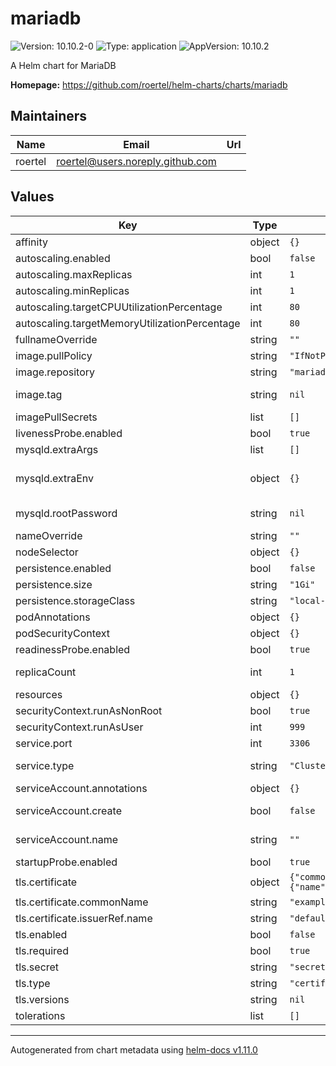 # mariadb

![Version: 10.10.2-0](https://img.shields.io/badge/Version-10.10.2--0-informational?style=flat-square) ![Type: application](https://img.shields.io/badge/Type-application-informational?style=flat-square) ![AppVersion: 10.10.2](https://img.shields.io/badge/AppVersion-10.10.2-informational?style=flat-square)

A Helm chart for MariaDB

**Homepage:** <https://github.com/roertel/helm-charts/charts/mariadb>

## Maintainers

| Name | Email | Url |
| ---- | ------ | --- |
| roertel | <roertel@users.noreply.github.com> |  |

## Values

| Key | Type | Default | Description |
|-----|------|---------|-------------|
| affinity | object | `{}` |  |
| autoscaling.enabled | bool | `false` | Not supported at this time. |
| autoscaling.maxReplicas | int | `1` |  |
| autoscaling.minReplicas | int | `1` |  |
| autoscaling.targetCPUUtilizationPercentage | int | `80` |  |
| autoscaling.targetMemoryUtilizationPercentage | int | `80` |  |
| fullnameOverride | string | `""` |  |
| image.pullPolicy | string | `"IfNotPresent"` |  |
| image.repository | string | `"mariadb"` | Image to use for deploying. |
| image.tag | string | `nil` | Override the image tag whose default is the chart appVersion. |
| imagePullSecrets | list | `[]` |  |
| livenessProbe.enabled | bool | `true` | Enable the liveness probe |
| mysqld.extraArgs | list | `[]` | Extra arguments to pass to mysqld |
| mysqld.extraEnv | object | `{}` | See https://github.com/docker-library/docs/tree/master/mariadb#environment-variables |
| mysqld.rootPassword | string | `nil` | Administrative (root) password or one will be generated for you |
| nameOverride | string | `""` |  |
| nodeSelector | object | `{}` |  |
| persistence.enabled | bool | `false` | Enable the database to persist across restarts. |
| persistence.size | string | `"1Gi"` | Database size. |
| persistence.storageClass | string | `"local-path"` | Storage Class for the persistent volume |
| podAnnotations | object | `{}` |  |
| podSecurityContext | object | `{}` |  |
| readinessProbe.enabled | bool | `true` | Enable the readiness probe |
| replicaCount | int | `1` | Number of replicas. Only 1 is currently supported. |
| resources | object | `{}` |  |
| securityContext.runAsNonRoot | bool | `true` |  |
| securityContext.runAsUser | int | `999` |  |
| service.port | int | `3306` | Port to listen on |
| service.type | string | `"ClusterIP"` | Service type. Change this to expose outside of K8s |
| serviceAccount.annotations | object | `{}` | Annotations to add to the service account |
| serviceAccount.create | bool | `false` | Specifies whether a service account should be created |
| serviceAccount.name | string | `""` | If not set and create is true, a name is generated using the fullname template |
| startupProbe.enabled | bool | `true` | Enable the startup probe |
| tls.certificate | object | `{"commonName":"example.com","issuerRef":{"name":"default"},"optional":{}}` | Mandatory if `type` is `certificate`. |
| tls.certificate.commonName | string | `"example.com"` | Set to the FQDN of your server |
| tls.certificate.issuerRef.name | string | `"default"` | This is most likely not correct for your setup. |
| tls.enabled | bool | `false` | Enable TLS. |
| tls.required | bool | `true` | Require clients to connect with TLS? |
| tls.secret | string | `"secret-name"` | key, cert & chain values. |
| tls.type | string | `"certificate"` | TLS source: certificate or secret |
| tls.versions | string | `nil` | Allowed TLS versions (TLSv1.2,TLSv1.3) |
| tolerations | list | `[]` |  |

----------------------------------------------
Autogenerated from chart metadata using [helm-docs v1.11.0](https://github.com/norwoodj/helm-docs/releases/v1.11.0)
